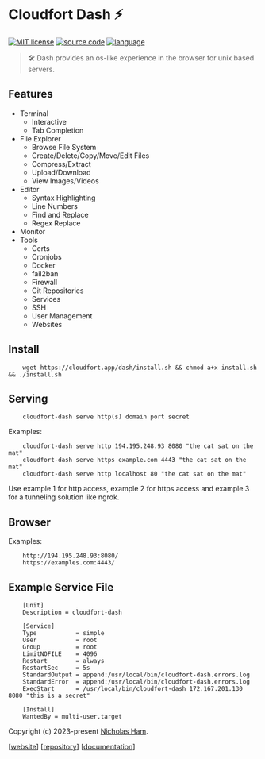 # Cloudfort Dash ⚡

[![MIT license](https://img.shields.io/badge/License-MIT-blue.svg)](/LICENSE)
[![source code](https://img.shields.io/github/languages/code-size/cloudfort-app/cloudfort-dash.svg?label=Source%20Code)](https://github.com/cloudfort-app/cloudfort-dash)
[![language](https://img.shields.io/badge/Language-Go-blue)](https://cloudfort.app)

> 🛠 Dash provides an os-like experience in the browser for unix based servers. 

## Features
* Terminal
	- Interactive
	- Tab Completion
* File Explorer
	- Browse File System
	- Create/Delete/Copy/Move/Edit Files
	- Compress/Extract
	- Upload/Download
	- View Images/Videos
* Editor
	- Syntax Highlighting
	- Line Numbers
	- Find and Replace
	- Regex Replace
* Monitor
* Tools
	- Certs
	- Cronjobs
	- Docker
	- fail2ban
	- Firewall
	- Git Repositories
	- Services
	- SSH
	- User Management
	- Websites 

## Install
```
	wget https://cloudfort.app/dash/install.sh && chmod a+x install.sh && ./install.sh
```

## Serving
```
	cloudfort-dash serve http(s) domain port secret
```

Examples:
```
	cloudfort-dash serve http 194.195.248.93 8080 "the cat sat on the mat"
	cloudfort-dash serve https example.com 4443 "the cat sat on the mat"
	cloudfort-dash serve http localhost 80 "the cat sat on the mat"
```

Use example 1 for http access, example 2 for https access and example 3 for a tunneling solution like ngrok.

## Browser 
Examples:
```
	http://194.195.248.93:8080/
	https://examples.com:4443/
```

## Example Service File
```
	[Unit] 
	Description = cloudfort-dash

	[Service]
	Type           = simple
	User           = root
	Group          = root
	LimitNOFILE    = 4096
	Restart        = always
	RestartSec     = 5s
	StandardOutput = append:/usr/local/bin/cloudfort-dash.errors.log
	StandardError  = append:/usr/local/bin/cloudfort-dash.errors.log
	ExecStart      = /usr/local/bin/cloudfort-dash 172.167.201.130 8080 "this is a secret"

	[Install]
	WantedBy = multi-user.target
```

Copyright (c) 2023-present [Nicholas Ham](https://n-ham.com).

\[[website](https://cloudfort.app)\]
\[[repository](https://github.com/cloudfort-app/cloudfort-dash)\]
\[[documentation](https://cloudfort.app/docs/dash/)\]

